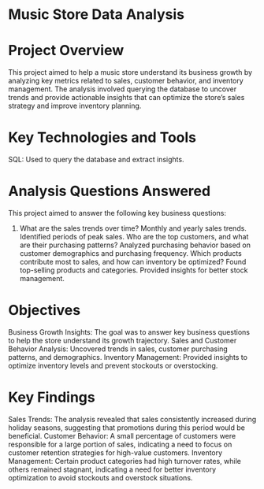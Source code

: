 # Music Store Data Analysis
# Project Overview
This project aimed to help a music store understand its business growth by analyzing key metrics related to sales, customer behavior, and inventory management. The analysis involved querying the database to uncover trends and provide actionable insights that can optimize the store’s sales strategy and improve inventory planning.
# Key Technologies and Tools
SQL: Used to query the database and extract insights.
# Analysis Questions Answered
This project aimed to answer the following key business questions:

1. What are the sales trends over time?
Monthly and yearly sales trends.
Identified periods of peak sales.
Who are the top customers, and what are their purchasing patterns?
Analyzed purchasing behavior based on customer demographics and purchasing frequency.
Which products contribute most to sales, and how can inventory be optimized?
Found top-selling products and categories.
Provided insights for better stock management.
# Objectives
Business Growth Insights: The goal was to answer key business questions to help the store understand its growth trajectory.
Sales and Customer Behavior Analysis: Uncovered trends in sales, customer purchasing patterns, and demographics.
Inventory Management: Provided insights to optimize inventory levels and prevent stockouts or overstocking.

# Key Findings
Sales Trends: The analysis revealed that sales consistently increased during holiday seasons, suggesting that promotions during this period would be beneficial.
Customer Behavior: A small percentage of customers were responsible for a large portion of sales, indicating a need to focus on customer retention strategies for high-value customers.
Inventory Management: Certain product categories had high turnover rates, while others remained stagnant, indicating a need for better inventory optimization to avoid stockouts and overstock situations.
